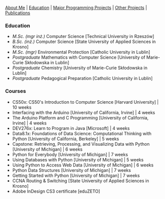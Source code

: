 [About Me](./README.md) | [Education](./education.md) | [Major Programming Projects](./mpp.md) | [Other Projects](./op.md) | [Publications](./publications.md)

### Education
- *M.Sc. (mgr inż.)* Computer Science [Technical University in Rzeszów]
- *B.Sc. (inż.)* Computer Science [State University of Applied Sciences in Krosno]
- *M.Sc. (mgr)* Environmental Protection [Catholic University in Lublin]
- *Postgraduate* Mathematics with Computer Science [University of Marie-Curie Skłodowska in Lublin]
- *Postgraduate* Chemistry [University of Marie-Curie Skłodowska in Lublin]
- *Postgraduate* Pedagogical Preparation [Catholic University in Lublin]

### Courses
- CS50x: CS50's Introduction to Computer Science [Harvard University] | 10 weeks
- Interfacing with the Arduino [University of California, Irvine] | 4 weeks
- The Arduino Platform and C Programming [University of California, Irvine] | 4 weeks
- DEV276x: Learn to Program in Java [Microsoft] | 4 weeks
- Data8.1x: Foundations of Data Science: Computational Thinking with Python [University of California, Berkeley] | 5 weeks
- Capstone: Retrieving, Processing, and Visualizing Data with Python [University of Michigan] | 6 weeks
- Python for Everybody [University of Michigan] | 7 weeks
- Using Databases with Python [University of Michigan] | 5 weeks
- Using Python to Access Web Data [University of Michigan] | 6 weeks
- Python Data Structures [University of Michigan] | 7 weeks
- Getting Started with Python [University of Michigan] | 7 weeks
- CCNA Routing & Switching [State University of Applied Sciences in Krosno]
- Adobe InDesign CS3 certificate [eduZETO]
